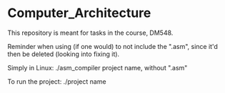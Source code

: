 # Computer_Architecture
This repository is meant for tasks in the course, DM548.

Reminder when using (if one would) to not include the ".asm", since it'd then be deleted (looking into fixing it).

Simply in Linux:
./asm_compiler project name, without ".asm"

To run the project:
./project name
